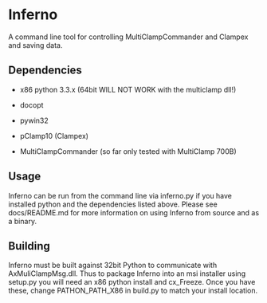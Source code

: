 Inferno
=======
A command line tool for controlling MultiClampCommander and Clampex and saving data.

Dependencies
------------
* x86 python 3.3.x (64bit WILL NOT WORK with the multiclamp dll!)
* docopt
* pywin32

* pClamp10 (Clampex)
* MultiClampCommander (so far only tested with MultiClamp 700B)

Usage
-----
Inferno can be run from the command line via inferno.py if you have installed
python and the dependencies listed above. Please see docs/README.md for more
information on using Inferno from source and as a binary.

Building
--------
Inferno must be built against 32bit Python to communicate with AxMuliClampMsg.dll.
Thus to package Inferno into an msi installer using setup.py you will need an x86
python install and cx_Freeze. Once you have these, change PATHON_PATH_X86 in build.py
to match your install location.
